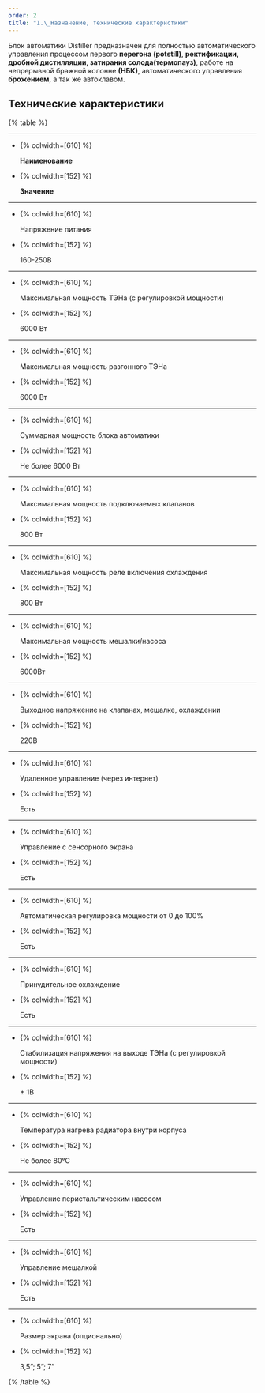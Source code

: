 ```yaml
---
order: 2
title: "1.\_Назначение, технические характеристики"
---
```


Блок автоматики Distiller предназначен для полностью автоматического управления процессом первого **перегона (potstill)**, **ректификации, дробной дистилляции, затирания солода(термопауз)**, работе на непрерывной бражной колонне **(НБК)**, автоматического управления **брожением**, а так же автоклавом.

## Технические характеристики

{% table %}

---

*  {% colwidth=[610] %}

   **Наименование**

*  {% colwidth=[152] %}

   **Значение**

---

*  {% colwidth=[610] %}

   Напряжение питания

*  {% colwidth=[152] %}

   160-250В

---

*  {% colwidth=[610] %}

   Максимальная мощность ТЭНа (с регулировкой мощности)

*  {% colwidth=[152] %}

   6000 Вт

---

*  {% colwidth=[610] %}

   Максимальная мощность разгонного ТЭНа

*  {% colwidth=[152] %}

   6000 Вт

---

*  {% colwidth=[610] %}

   Суммарная мощность блока автоматики

*  {% colwidth=[152] %}

   Не более 6000 Вт

---

*  {% colwidth=[610] %}

   Максимальная мощность подключаемых клапанов

*  {% colwidth=[152] %}

   800 Вт

---

*  {% colwidth=[610] %}

   Максимальная мощность реле включения охлаждения

*  {% colwidth=[152] %}

   800 Вт

---

*  {% colwidth=[610] %}

   Максимальная мощность мешалки/насоса

*  {% colwidth=[152] %}

   6000Вт

---

*  {% colwidth=[610] %}

   Выходное напряжение на клапанах, мешалке, охлаждении

*  {% colwidth=[152] %}

   220В

---

*  {% colwidth=[610] %}

   Удаленное управление (через интернет)

*  {% colwidth=[152] %}

   Есть

---

*  {% colwidth=[610] %}

   Управление с сенсорного экрана

*  {% colwidth=[152] %}

   Есть

---

*  {% colwidth=[610] %}

   Автоматическая регулировка мощности от 0 до 100%

*  {% colwidth=[152] %}

   Есть

---

*  {% colwidth=[610] %}

   Принудительное охлаждение

*  {% colwidth=[152] %}

   Есть

---

*  {% colwidth=[610] %}

   Стабилизация напряжения на выходе ТЭНа (с регулировкой мощности)

*  {% colwidth=[152] %}

   ± 1В

---

*  {% colwidth=[610] %}

   Температура нагрева радиатора внутри корпуса

*  {% colwidth=[152] %}

   Не более 80°С

---

*  {% colwidth=[610] %}

   Управление перистальтическим насосом

*  {% colwidth=[152] %}

   Есть

---

*  {% colwidth=[610] %}

   Управление мешалкой

*  {% colwidth=[152] %}

   Есть

---

*  {% colwidth=[610] %}

   Размер экрана (опционально)

*  {% colwidth=[152] %}

   3,5”; 5”; 7”

{% /table %}
